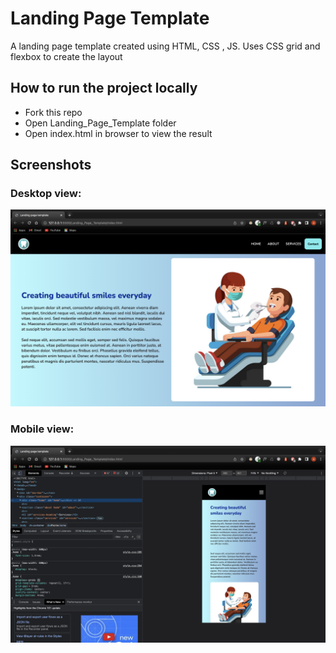 # Landing Page Template
A landing page template created using HTML, CSS , JS. Uses CSS grid and flexbox to create the layout

## How to run the project locally
- Fork this repo
- Open Landing_Page_Template folder
- Open index.html in browser to view the result

## Screenshots

### Desktop view:
![desktop-view](assets/images/Desktop_view.png)


### Mobile view:
![mobile-view](assets/images/Mobile_view.png)